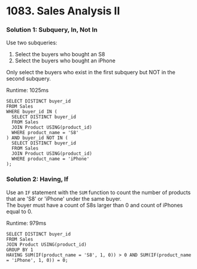 # 1083. Sales Analysis II

### Solution 1: Subquery, In, Not In

Use two subqueries:
1. Select the buyers who bought an S8
2. Select the buyers who bought an iPhone  

Only select the buyers who exist in the first subquery but NOT in the second subquery.

Runtime: 1025ms
```
SELECT DISTINCT buyer_id
FROM Sales
WHERE buyer_id IN (
  SELECT DISTINCT buyer_id
  FROM Sales
  JOIN Product USING(product_id)
  WHERE product_name = 'S8'
) AND buyer_id NOT IN (
  SELECT DISTINCT buyer_id
  FROM Sales
  JOIN Product USING(product_id)
  WHERE product_name = 'iPhone'
);
```

### Solution 2: Having, If

Use an `IF` statement with the `SUM` function to count the number of products that are 'S8' or 'iPhone' under the same buyer.  
The buyer must have a count of S8s larger than 0 and count of iPhones equal to 0.  

Runtime: 979ms
```
SELECT DISTINCT buyer_id
FROM Sales
JOIN Product USING(product_id)
GROUP BY 1
HAVING SUM(IF(product_name = 'S8', 1, 0)) > 0 AND SUM(IF(product_name = 'iPhone', 1, 0)) = 0;
```
